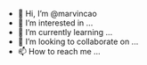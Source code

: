 - 👋 Hi, I’m @marvincao
- 👀 I’m interested in ...
- 🌱 I’m currently learning ...
- 💞️ I’m looking to collaborate on ...
- 📫 How to reach me ...

<!---
marvincao/marvincao is a ✨ special ✨ repository because its `README.md` (this file) appears on your GitHub profile.
You can click the Preview link to take a look at your changes.
--->
